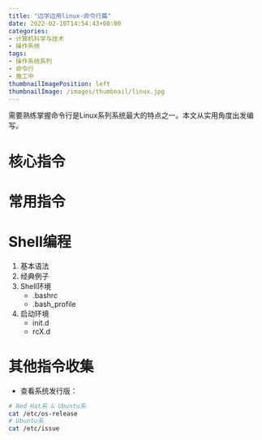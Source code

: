 ```yaml
---
title: "边学边用linux-命令行篇"
date: 2022-02-10T14:54:43+08:00
categories:
- 计算机科学与技术
- 操作系统
tags:
- 操作系统系列
- 命令行
- 施工中
thumbnailImagePosition: left
thumbnailImage: /images/thumbnail/linux.jpg
---
```

需要熟练掌握命令行是Linux系列系统最大的特点之一。本文从实用角度出发编写。
<!--more-->
# 核心指令
# 常用指令
# Shell编程
1. 基本语法
1. 经典例子
1. Shell环境
    - .bashrc
    - .bash_profile
1. 启动环境
    - init.d
    - rcX.d
# 其他指令收集
- 查看系统发行版：
```bash
# Red Hat系 & Ubuntu系
cat /etc/os-release
# Ubuntu系
cat /etc/issue
```